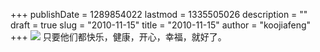 +++
publishDate = 1289854022
lastmod = 1335505026
description = ""
draft = true
slug = "2010-11-15"
title = "2010-11-15"
author = "koojiafeng"
+++
<img src="http://www.koojiafeng.name/images/20101115.jpg">
只要他们都快乐，健康，开心，幸福，就好了。